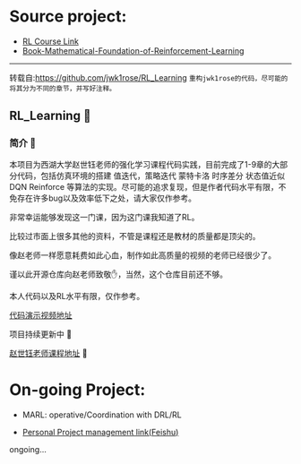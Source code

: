 # Source project:
- [RL Course Link](https://www.bilibili.com/video/BV1sd4y167NS)
- [Book-Mathematical-Foundation-of-Reinforcement-Learning](https://github.com/MathFoundationRL/Book-Mathematical-Foundation-of-Reinforcement-Learning?tab=readme-ov-file)

---

转载自:https://github.com/jwk1rose/RL_Learning
`重构jwk1rose的代码，尽可能的将其分为不同的章节，并写好注释。`

##  RL_Learning 🎉️

### 简介 📖

本项目为西湖大学赵世钰老师的强化学习课程代码实践，目前完成了1-9章的大部分代码，包括仿真环境的搭建 值迭代，策略迭代 蒙特卡洛 时序差分 状态值近似 DQN Reinforce 等算法的实现。尽可能的追求复现，但是作者代码水平有限，不免存在许多bug以及效率低下之处，请大家仅作参考。

非常幸运能够发现这一门课，因为这门课我知道了RL。

比较过市面上很多其他的资料，不管是课程还是教材的质量都是顶尖的。

像赵老师一样愿意耗费如此心血，制作如此高质量的视频的老师已经很少了。

谨以此开源仓库向赵老师致敬✋，当然，这个仓库目前还不够。

本人代码以及RL水平有限，仅作参考。

[代码演示视频地址](https://www.bilibili.com/video/BV1HX4y1H7uR)

项目持续更新中 🚶


[赵世钰老师课程地址](https://www.bilibili.com/video/BV1sd4y167NS) 💌


# On-going Project:

- MARL: operative/Coordination with DRL/RL

- [Personal Project management link(Feishu)](https://m6tsmtxj3r.feishu.cn/docx/KKLTdnhpyo6ijOxJQUncwkYynzf?from=from_copylink)

ongoing...